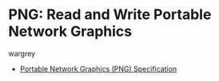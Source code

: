 # PNG: Read and Write Portable Network Graphics

wargrey

* [Portable Network Graphics \(PNG\)
  Specification](https://www.w3.org/TR/PNG/)
